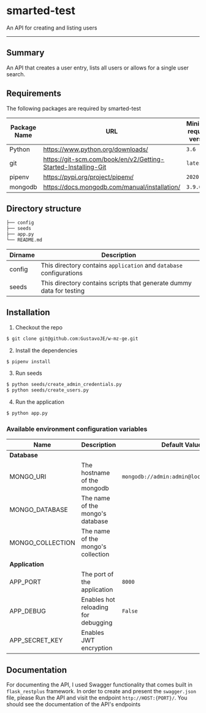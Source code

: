 # smarted-test

An API for creating and listing users

---

## Summary

An API that creates a user entry, lists all users or allows for a single user search.

## Requirements

The following packages are required by smarted-test

| Package Name | URL                                                           | Minimum required version |
|--------------|---------------------------------------------------------------|--------------------------|
| Python       | https://www.python.org/downloads/                             | `3.6`                    |
| git          | https://git-scm.com/book/en/v2/Getting-Started-Installing-Git | `latest`                 |
| pipenv       | https://pypi.org/project/pipenv/                              | `2020.6.2`               |
| mongodb      | https://docs.mongodb.com/manual/installation/                 | `3.9.0`                  |


## Directory structure

```bash
├── config
├── seeds
├── app.py
└── README.md
```

| Dirname | Description                                                         |
|---------|---------------------------------------------------------------------|
| config  | This directory contains `application` and `database` configurations |
| seeds   | This directory contains scripts that generate dummy data for testing|



## Installation

1. Checkout the repo
```bash
$ git clone git@github.com:GustavoJE/w-mz-ge.git
```

2. Install the dependencies
```bash
$ pipenv install 
```

3. Run seeds
```bash
$ python seeds/create_admin_credentials.py
$ python seeds/create_users.py
```

4. Run the application
```bash
$ python app.py
```

### Available environment configuration variables

| Name             | Description                         | Default Value                            | Required |
|------------------|-------------------------------------|------------------------------------------|----------|
| **Database**     |                                     |                                          |          |
| MONGO_URI        | The hostname of the mongodb         | `mongodb://admin:admin@localhost:27017/` | **yes**  |
| MONGO_DATABASE   | The name of the mongo's database    | `       `                                | **yes**  |
| MONGO_COLLECTION | The name of the mongo's collection  | `       `                                | **yes**  |
| **Application**  |                                     |                                          |          | 
| APP_PORT         | The port of the application         | `8000`                                   | no       |
| APP_DEBUG        | Enables hot reloading for debugging | `False`                                  | no       |
| APP_SECRET_KEY   | Enables JWT encryption              | `       `                                | **yes**  |


## Documentation

For documenting the API, I used Swagger functionality that comes built in `flask_restplus` framework. In order to create and present the `swagger.json` file, please Run the API and visit the endpoint `http://HOST:{PORT}/`. You should see the documentation of the API's endpoints


